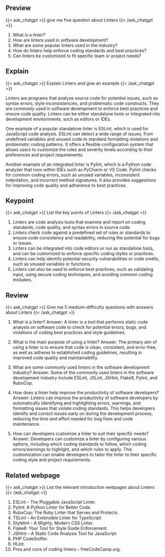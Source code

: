 ## Preview
{{< ask_chatgpt >}}
give me five question about Linters
{{< /ask_chatgpt >}}



1. What is a linter?
2. How are linters used in software development?
3. What are some popular linters used in the industry?
4. How do linters help enforce coding standards and best practices?
5. Can linters be customized to fit specific team or project needs?   

## Explain
{{< ask_chatgpt >}}
Explain Linters and give an example
{{< /ask_chatgpt >}}



Linters are programs that analyze source code for potential issues, such as syntax errors, style inconsistencies, and problematic code constructs. They are commonly used in software development to enforce best practices and ensure code quality. Linters can be either standalone tools or integrated into development environments, such as editors or IDEs.

One example of a popular standalone linter is ESLint, which is used for JavaScript code analysis. ESLint can detect a wide range of issues, from undefined variables and unused code to standard formatting violations and problematic coding patterns. It offers a flexible configuration system that allows users to customize the rules and severity levels according to their preferences and project requirements.

Another example of an integrated linter is Pylint, which is a Python code analyzer that runs within IDEs such as PyCharm or VS Code. Pylint checks for common coding errors, such as unused variables, inconsistent indentation, and incorrect method signatures. It also provides suggestions for improving code quality and adherence to best practices.   

## Keypoint
{{< ask_chatgpt >}}
List the key points of Linters
{{< /ask_chatgpt >}}



1. Linters are code analysis tools that examine and report on coding standards, code quality, and syntax errors in source code.
2. Linters check code against a predefined set of rules or standards to ensure code consistency and readability, reducing the potential for bugs or issues.
3. Linters can be integrated into code editors or run as standalone tools, and can be customized to enforce specific coding styles or practices.
4. Linters can help identify potential security vulnerabilities or code smells, such as unused variables or functions.
5. Linters can also be used to enforce best practices, such as validating input, using secure coding techniques, and avoiding common coding mistakes.   

## Review
{{< ask_chatgpt >}}
Give me 5 medium-difficulty questions with answers about Linters
{{< /ask_chatgpt >}}



1. What is a linter?
Answer: A linter is a tool that performs static code analysis on software code to check for potential errors, bugs, and violations of coding best practices and style guidelines.

2. What is the main purpose of using a linter?
Answer: The primary aim of using a linter is to ensure that code is clean, consistent, and error-free, as well as adheres to established coding guidelines, resulting in improved code quality and maintainability.

3. What are some commonly used linters in the software development industry?
Answer: Some of the commonly used linters in the software development industry include ESLint, JSLint, JSHint, Flake8, Pylint, and RuboCop.

4. How does a linter help improve the productivity of software developers?
Answer: Linters can improve the productivity of software developers by automatically identifying and highlighting errors, warnings, and formatting issues that violate coding standards. This helps developers identify and correct issues early on during the development process, reducing the time and effort needed for bug fixes and code maintenance.

5. How can developers customize a linter to suit their specific needs?
Answer: Developers can customize a linter by configuring various options, including which coding standards to follow, which coding errors/warnings to highlight, and which rules to apply. This customization can enable developers to tailor the linter to their specific coding style and project requirements.   

## Related webpage
{{< ask_chatgpt >}}
List the relevant introduction webpages about Linters
{{< /ask_chatgpt >}}



1. ESLint – The Pluggable JavaScript Linter. 
2. Pylint: A Python Linter for Better Code. 
3. RuboCop: The Ruby Linter that Serves and Protects. 
4. TSLint – An Extensible Linter for TypeScript. 
5. Stylelint – A Mighty, Modern CSS Linter. 
6. Flake8: Your Tool for Style Guide Enforcement. 
7. JSHint – A Static Code Analysis Tool for JavaScript 
8. PHP CodeSniffer. 
9. HLint. 
10. Pros and cons of coding linters – freeCodeCamp.org.   

